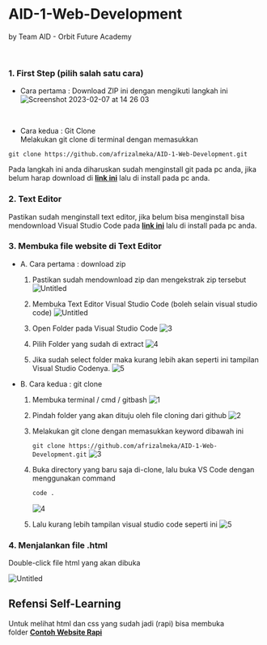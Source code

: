 # AID-1-Web-Development
by Team AID - Orbit Future Academy

<br>

### 1. First Step (pilih salah satu cara)
- Cara pertama : Download ZIP ini dengan mengikuti langkah ini
![Screenshot 2023-02-07 at 14 26 03](https://user-images.githubusercontent.com/43577717/217178109-9277b6c2-53d6-40d0-8de8-58c014527964.png)

<br>

- Cara kedua : Git Clone <br>
Melakukan git clone di terminal dengan memasukkan
```git
git clone https://github.com/afrizalmeka/AID-1-Web-Development.git
```
Pada langkah ini anda diharuskan sudah menginstall git pada pc anda, jika belum harap download di <a href="https://git-scm.com/downloads"><strong>link ini</strong></a> lalu di install pada pc anda. <br>


### 2. Text Editor
Pastikan sudah menginstall text editor, jika belum bisa menginstall bisa mendownload Visual Studio Code pada <a href="https://code.visualstudio.com/"><strong>link ini</strong></a> lalu di install pada pc anda. <br>


### 3. Membuka file website di Text Editor

- A. Cara pertama : download zip
    1. Pastikan sudah mendownload zip dan mengekstrak zip tersebut
        ![Untitled](https://user-images.githubusercontent.com/43577717/217273706-cc0af0b1-2ad0-4f74-af1a-e9ad7d300b48.png)
    2. Membuka Text Editor Visual Studio Code (boleh selain visual studio code)
        ![Untitled](https://user-images.githubusercontent.com/43577717/217273888-5d4c3551-5346-441c-ae2a-3e43e040ed71.png)
        
    3. Open Folder pada Visual Studio Code
        ![3](https://user-images.githubusercontent.com/43577717/217276928-c10db681-3a4d-46cf-88b6-15818f5931ee.png)

    4. Pilih Folder yang sudah di extract
        ![4](https://user-images.githubusercontent.com/43577717/217276979-a3aacd52-3216-4287-a49f-5b3f88bce8d4.png)

    5. Jika sudah select folder maka kurang lebih akan seperti ini tampilan Visual Studio Codenya.
        ![5](https://user-images.githubusercontent.com/43577717/217277000-37c868d9-3b84-4a98-90f0-47a16a99c6fe.png)

- B. Cara kedua : git clone
    1. Membuka terminal / cmd / gitbash
        ![1](https://user-images.githubusercontent.com/43577717/217277667-612ab7a9-ed21-4573-9aac-86418cf2153d.png)

    2. Pindah folder yang akan dituju oleh file cloning dari github
        ![2](https://user-images.githubusercontent.com/43577717/217277686-f668c373-e6de-4027-9601-681f9f8e6a96.png)

    3. Melakukan git clone dengan memasukkan keyword dibawah ini
        
        `git clone https://github.com/afrizalmeka/AID-1-Web-Development.git`
        ![3](https://user-images.githubusercontent.com/43577717/217277745-8a79662a-b8d4-4f74-8c83-47a056af5f81.png)

    4. Buka directory yang baru saja di-clone, lalu buka VS Code dengan menggunakan command
        
        ```python
        code .
        ```
        ![4](https://user-images.githubusercontent.com/43577717/217277848-07bf4f76-7708-4fe3-b8f5-eedb872d73e3.png)

    5. Lalu kurang lebih tampilan visual studio code seperti ini
        ![5](https://user-images.githubusercontent.com/43577717/217277869-30448b44-a1a9-49c5-ad33-0d59389e2917.png)


### 4. Menjalankan file .html

Double-click file html yang akan dibuka

![Untitled](https://user-images.githubusercontent.com/43577717/217278646-b70dfebd-1af3-46fe-ac46-c91a7f41c860.png)

## Refensi Self-Learning

Untuk melihat html dan css yang sudah jadi (rapi) bisa membuka folder **[Contoh Website Rapi](https://github.com/afrizalmeka/AID-1-Web-Development/tree/main/Contoh%20Website%20Rapi)**
